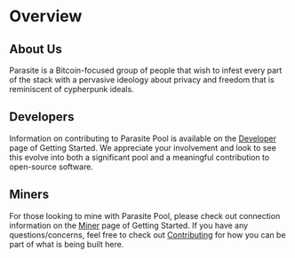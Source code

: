 Overview
========

About Us
--------
Parasite is a Bitcoin-focused group of people that wish to infest every part of the stack with a pervasive ideology
about privacy and freedom that is reminiscent of cypherpunk ideals.

Developers
----------
Information on contributing to Parasite Pool is available on the [Developer](gettingstarted/developer.md) page of 
Getting Started. We appreciate your involvement and look to see this evolve into both a significant pool and a meaningful
contribution to open-source software.

Miners
------
For those looking to mine with Parasite Pool, please check out connection information on the [Miner](gettingstarted/miner.md)
page of Getting Started. If you have any questions/concerns, feel free to check out [Contributing](contributing.md)
for how you can be part of what is being built here.